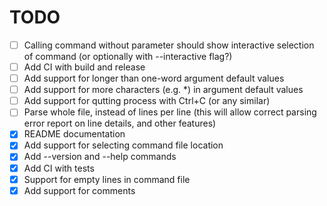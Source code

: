 # TODO

- [ ] Calling command without parameter should show interactive selection of command (or optionally with --interactive flag?)
- [ ] Add CI with build and release
- [ ] Add support for longer than one-word argument default values
- [ ] Add support for more characters (e.g. *) in argument default values
- [ ] Add support for qutting process with Ctrl+C (or any similar)
- [ ] Parse whole file, instead of lines per line (this will allow correct parsing error report on line details, and other features)
- [x] README documentation
- [x] Add support for selecting command file location
- [x] Add --version and --help commands
- [x] Add CI with tests
- [x] Support for empty lines in command file
- [x] Add support for comments
